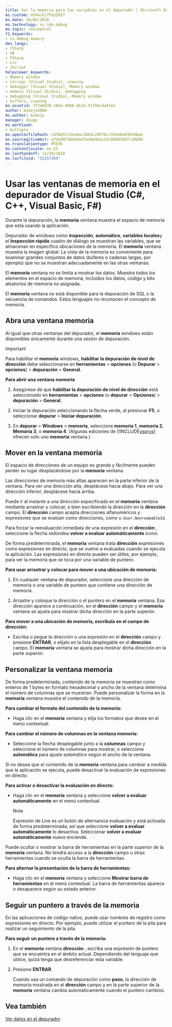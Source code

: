 ```yaml
---
title: Ver la memoria para las variables en el depurador | Microsoft Docs
ms.custom: H1Hack27Feb2017
ms.date: 10/04/2018
ms.technology: vs-ide-debug
ms.topic: conceptual
f1_keywords:
- vs.debug.memory
dev_langs:
- CSharp
- VB
- FSharp
- C++
- JScript
helpviewer_keywords:
- Memory window
- strings [Visual Studio], viewing
- debugger [Visual Studio], Memory window
- memory [Visual Studio], debugging
- debugging [Visual Studio], Memory window
- buffers, viewing
ms.assetid: 7f7a0439-10e4-4966-bb2d-51f04cda4fe2
author: mikejo5000
ms.author: mikejo
manager: douge
ms.workload:
- multiple
ms.openlocfilehash: cdf8e5fc5ee0ac34b4c295f6cc593e0a93b548ae
ms.sourcegitcommit: a7de99f36e9ead7ea9e9bac23c88d05ddfc38b00
ms.translationtype: MTE95
ms.contentlocale: es-ES
ms.lasthandoff: 11/20/2018
ms.locfileid: "52257269"
---
```

# <a name="use-the-memory-windows-in-the-visual-studio-debugger-c-c-visual-basic-f"></a>Usar las ventanas de memoria en el depurador de Visual Studio (C#, C++, Visual Basic, F#)

Durante la depuración, la **memoria** ventana muestra el espacio de memoria que está usando la aplicación. 

Depurador de windows como **inspección**, **automático**, **variables locales**y el **Inspección rápida** cuadro de diálogo se muestran las variables, que se almacenan en específico ubicaciones de la memoria. El **memoria** ventana muestra la imagen global. La vista de la memoria es conveniente para examinar grandes conjuntos de datos (búferes o cadenas largas, por ejemplo) que no se muestran adecuadamente en las otras ventanas. 

El **memoria** ventana no se limita a mostrar los datos. Muestra todos los elementos en el espacio de memoria, incluidos los datos, código y bits aleatorios de memoria no asignada.  

El **memoria** ventana no está disponible para la depuración de SQL o la secuencia de comandos. Estos lenguajes no reconocen el concepto de memoria.  
  
## <a name="open-a-memory-window"></a>Abra una ventana memoria  
  
Al igual que otras ventanas del depurador, el **memoria** windows están disponibles únicamente durante una sesión de depuración. 

>[!IMPORTANT]
>Para habilitar el **memoria** windows, **habilitar la depuración de nivel de dirección** debe seleccionarse en **herramientas** > **opciones** (o **Depurar** > **opciones**) > **depuración** > **General**. 

**Para abrir una ventana memoria**
  
1. Asegúrese de que **habilitar la depuración de nivel de dirección** está seleccionado en **herramientas** > **opciones** (o **depurar**  >  **Opciones**) > **depuración** > **General**. 
   
1. Iniciar la depuración seleccionando la flecha verde, al presionar **F5**, o seleccionar **depurar** > **Iniciar depuración**.  
   
2. En **depurar** > **Windows** > **memoria**, seleccione **memoria 1**, **memoria 2**, **Memoria 3**, o **memoria 4**. (Algunas ediciones de [!INCLUDE[vsprvs](../code-quality/includes/vsprvs_md.md)] ofrecen sólo uno **memoria** ventana.)  

## <a name="move-around-in-the-memory-window"></a>Mover en la ventana memoria  

El espacio de direcciones de un equipo es grande y fácilmente pueden perder su lugar desplazándose por la **memoria** ventana. 

Las direcciones de memoria más altas aparecen en la parte inferior de la ventana. Para ver una dirección alta, desplácese hacia abajo. Para ver una dirección inferior, desplácese hacia arriba.  

Puede ir al instante a una dirección especificada en el **memoria** ventana mediante arrastrar y colocar, o bien escribiendo la dirección en la **dirección** campo. El **dirección** campo acepta direcciones alfanuméricos y expresiones que se evalúan como direcciones, como `e.User.NonroamableId`. 

Para forzar la reevaluación inmediata de una expresión en el **dirección** , seleccione la flecha redondea **volver a evaluar automáticamente** icono. 

De forma predeterminada, el **memoria** ventana trata **dirección** expresiones como expresiones en directo, que se vuelve a evaluadas cuando se ejecuta la aplicación. Las expresiones en directo pueden ser útiles, por ejemplo, para ver la memoria que se toca por una variable de puntero.  

**Para usar arrastrar y colocar para mover a una ubicación de memoria:**  
   
1. En cualquier ventana de depurador, seleccione una dirección de memoria o una variable de puntero que contiene una dirección de memoria.  
   
2. Arrastre y coloque la dirección o el puntero en el **memoria** ventana. Esa dirección aparece a continuación, en el **dirección** campo y el **memoria** ventana se ajusta para mostrar dicha dirección en la parte superior. 
  
**Para mover a una ubicación de memoria, escríbala en el campo de dirección:**
  
- Escriba o pegue la dirección o una expresión en el **dirección** campo y presione **ENTRAR**, o elíjalo en la lista desplegable en el **dirección** campo. El **memoria** ventana se ajusta para mostrar dicha dirección en la parte superior.
  
## <a name="customize-the-memory-window"></a>Personalizar la ventana memoria 

De forma predeterminada, contenido de la memoria se muestran como enteros de 1 bytes en formato hexadecimal y ancho de la ventana determina el número de columnas que se muestran. Puede personalizar la forma en la **memoria** ventana muestra el contenido de la memoria.  
  
**Para cambiar el formato del contenido de la memoria:**  
  
-  Haga clic en el **memoria** ventana y elija los formatos que desee en el menú contextual.  
  
**Para cambiar el número de columnas en la ventana memoria:**
  
- Seleccione la flecha desplegable junto a la **columnas** campo y seleccione el número de columnas para mostrar, o seleccione **automática** para ajuste automático según el ancho de la ventana.  
  
Si no desea que el contenido de la **memoria** ventana para cambiar a medida que la aplicación se ejecuta, puede desactivar la evaluación de expresiones en directo. 

**Para activar o desactivar la evaluación en directo:**  
  
- Haga clic en el **memoria** ventana y seleccione **volver a evaluar automáticamente** en el menú contextual. 

  >[!NOTE]
  >Expresión de Live es un botón de alternancia evaluación y está activada de forma predeterminada, así que seleccione **volver a evaluar automáticamente** lo desactiva. Seleccionar **volver a evaluar automáticamente** nuevo enciende. 
  
Puede ocultar o mostrar la barra de herramientas en la parte superior de la **memoria** ventana. No tendrá acceso a la **dirección** campo u otras herramientas cuando se oculta la barra de herramientas.  
  
**Para alternar la presentación de la barra de herramientas:**  
  
- Haga clic en el **memoria** ventana y seleccione **Mostrar barra de herramientas** en el menú contextual. La barra de herramientas aparece o desaparece según su estado anterior.  
  
## <a name="follow-a-pointer-through-memory"></a>Seguir un puntero a través de la memoria  

En las aplicaciones de código nativo, puede usar nombres de registro como expresiones en directo. Por ejemplo, puede utilizar el puntero de la pila para realizar un seguimiento de la pila.  
  
**Para seguir un puntero a través de la memoria:**
  
1. En el **memoria** ventana **dirección** , escriba una expresión de puntero que se encuentra en el ámbito actual. Dependiendo del lenguaje que utilice, quizá tenga que desreferenciar esta variable.  
  
2. Presione **ENTRAR**.  
   
   Cuando usa un comando de depuración como **paso**, la dirección de memoria mostrada en el **dirección** campo y en la parte superior de la **memoria** ventana cambia automáticamente cuando el puntero cambios.  
  
## <a name="see-also"></a>Vea también  
 [Ver datos en el depurador](../debugger/viewing-data-in-the-debugger.md)